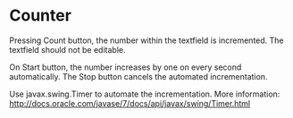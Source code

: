 # Counter

Pressing Count button, the number within the textfield is incremented. The textfield should not be editable.

On Start button, the number increases by one on every second automatically. The Stop button cancels the automated incrementation.

Use javax.swing.Timer to automate the incrementation. More information: http://docs.oracle.com/javase/7/docs/api/javax/swing/Timer.html
